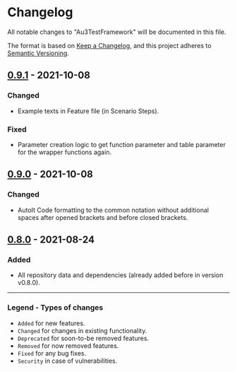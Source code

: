 # Changelog

All notable changes to "Au3TestFramework" will be documented in this file.

The format is based on [Keep a Changelog](https://keepachangelog.com/en/1.0.0/),
and this project adheres to [Semantic Versioning](https://semver.org/spec/v2.0.0.html).

## [0.9.1] - 2021-10-08

### Changed

- Example texts in Feature file (in Scenario Steps).

### Fixed

- Parameter creation logic to get function parameter and table parameter for the wrapper functions again.

## [0.9.0] - 2021-10-08

### Changed

- AutoIt Code formatting to the common notation without additional spaces after opened brackets and before closed brackets.

## [0.8.0] - 2021-08-24

### Added

- All repository data and dependencies (already added before in version v0.8.0).

[0.9.1]: https://github.com/Sven-Seyfert/Au3TestFramework/compare/v0.9.0...v0.9.1
[0.9.0]: https://github.com/Sven-Seyfert/Au3TestFramework/compare/v0.8.0...v0.9.0
[0.8.0]: https://github.com/Sven-Seyfert/Au3TestFramework/releases/tag/v0.8.0

---

### Legend - Types of changes
- `Added` for new features.
- `Changed` for changes in existing functionality.
- `Deprecated` for soon-to-be removed features.
- `Removed` for now removed features.
- `Fixed` for any bug fixes.
- `Security` in case of vulnerabilities.
